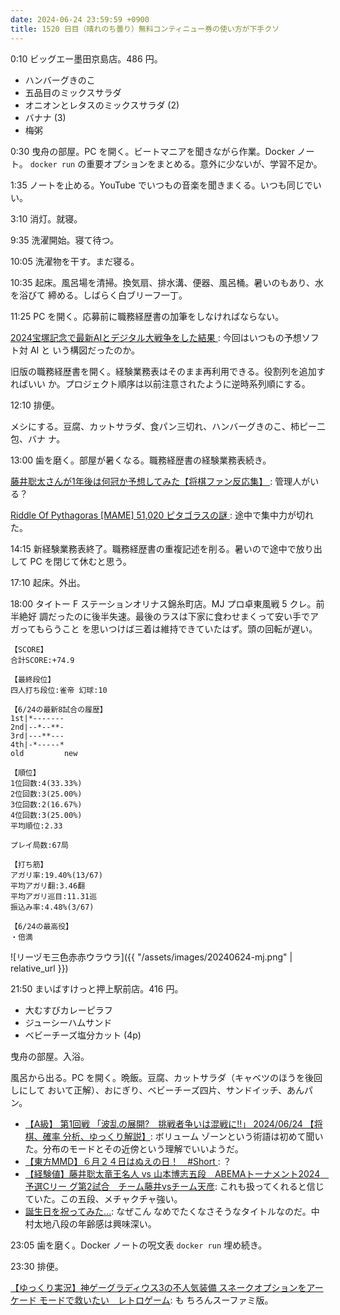 ```yaml
---
date: 2024-06-24 23:59:59 +0900
title: 1520 日目（晴れのち曇り）無料コンティニュー券の使い方が下手クソ
---
```


0:10 ビッグエー墨田京島店。486 円。

* ハンバーグきのこ
* 五品目のミックスサラダ
* オニオンとレタスのミックスサラダ (2)
* バナナ (3)
* 梅粥

0:30 曳舟の部屋。PC を開く。ビートマニアを聞きながら作業。Docker ノート。
`docker run` の重要オプションをまとめる。意外に少ないが、学習不足か。

1:35 ノートを止める。YouTube でいつもの音楽を聞きまくる。いつも同じでいい。

3:10 消灯。就寝。

9:35 洗濯開始。寝て待つ。

10:05 洗濯物を干す。まだ寝る。

10:35 起床。風呂場を清掃。換気扇、排水溝、便器、風呂桶。暑いのもあり、水を浴びて
締める。しばらく白ブリーフ一丁。

11:25 PC を開く。応募前に職務経歴書の加筆をしなければならない。

[2024宝塚記念で最新AIとデジタル大戦争をした結果
](https://www.youtube.com/watch?v=LGFY7SpmPEU): 今回はいつもの予想ソフト対 AI と
いう構図だったのか。

旧版の職務経歴書を開く。経験業務表はそのまま再利用できる。役割列を追加すればいい
か。プロジェクト順序は以前注意されたように逆時系列順にする。

12:10 排便。

メシにする。豆腐、カットサラダ、食パン三切れ、ハンバーグきのこ、柿ピー二包、バナ
ナ。

13:00 歯を磨く。部屋が暑くなる。職務経歴書の経験業務表続き。

[藤井聡太さんが1年後は何冠か予想してみた【将棋ファン反応集】
](https://www.youtube.com/watch?v=XFfDPWmcVsw): 管理人がいる？

[Riddle Of Pythagoras [MAME] 51,020 ピタゴラスの謎
](https://www.youtube.com/watch?v=jZJ7qrwywu8): 途中で集中力が切れた。

14:15 新経験業務表終了。職務経歴書の重複記述を削る。暑いので途中で放り出して PC
を閉じて休むと思う。

17:10 起床。外出。

18:00 タイトー F ステーションオリナス錦糸町店。MJ プロ卓東風戦 5 クレ。前半絶好
調だったのに後半失速。最後のラスは下家に食わせまくって安い手でアガってもらうこと
を思いつけば三着は維持できていたはず。頭の回転が遅い。

```text
【SCORE】
合計SCORE:+74.9

【最終段位】
四人打ち段位:雀帝 幻球:10

【6/24の最新8試合の履歴】
1st|*-------
2nd|--*--**-
3rd|---**---
4th|-*-----*
old         new

【順位】
1位回数:4(33.33%)
2位回数:3(25.00%)
3位回数:2(16.67%)
4位回数:3(25.00%)
平均順位:2.33

プレイ局数:67局

【打ち筋】
アガリ率:19.40%(13/67)
平均アガリ翻:3.46翻
平均アガリ巡目:11.31巡
振込み率:4.48%(3/67)

【6/24の最高役】
・倍満
```

![リーヅモ三色赤赤ウラウラ]({{ "/assets/images/20240624-mj.png" | relative_url }})

21:50 まいばすけっと押上駅前店。416 円。

* 大むすびカレーピラフ
* ジューシーハムサンド
* ベビーチーズ塩分カット (4p)

曳舟の部屋。入浴。

風呂から出る。PC を開く。晩飯。豆腐、カットサラダ（キャベツのほうを後回しにして
おいて正解）、おにぎり、ベビーチーズ四片、サンドイッチ、あんパン。

* [【A級】 第1回戦 「波乱の展開?　挑戦者争いは混戦に!!」 2024/06/24 【将棋、確率
  分析、ゆっくり解説】](https://www.youtube.com/watch?v=6b6vh6taHC0): ボリューム
  ゾーンという術語は初めて聞いた。分布のモードとその近傍という理解でいいようだ。
* [【東方MMD】６月２４日はぬえの日！　#Short
  ](https://www.youtube.com/watch?v=5pRxe_ZlsSA): ？
* [【経験値】藤井聡太竜王名人 vs 山本博志五段　ABEMAトーナメント2024　予選Cリー
  グ第2試合　チーム藤井vsチーム天彦](https://www.youtube.com/watch?v=Lim9WQMufyo):
  これも扱ってくれると信じていた。この五段、メチャクチャ強い。
* [誕生日を祝ってみた...](https://www.youtube.com/watch?v=1G30PITneiM): なぜこん
  なめでたくなさそうなタイトルなのだ。中村太地八段の年齢感は興味深い。

23:05 歯を磨く。Docker ノートの呪文表 `docker run` 埋め続き。

23:30 排便。

[【ゆっくり実況】神ゲーグラディウス3の不人気装備 スネークオプションをアーケード
モードで救いたい　レトロゲーム](https://www.youtube.com/watch?v=MhKf8WEIhuk): も
ちろんスーファミ版。

